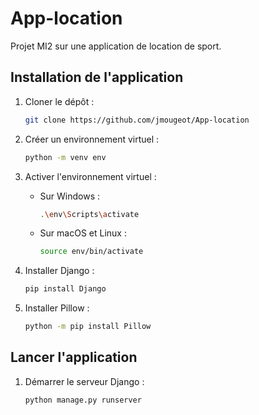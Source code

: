 # App-location

Projet MI2 sur une application de location de sport.

## Installation de l'application

1. Cloner le dépôt :
   ```sh
   git clone https://github.com/jmougeot/App-location
   ```

2. Créer un environnement virtuel :
   ```sh
   python -m venv env
   ```

3. Activer l'environnement virtuel :
   - Sur Windows :
     ```sh
     .\env\Scripts\activate
     ```
   - Sur macOS et Linux :
     ```sh
     source env/bin/activate
     ```

4. Installer Django :
   ```sh
   pip install Django
   ```

5. Installer Pillow :
   ```sh
   python -m pip install Pillow
   ```

## Lancer l'application

1. Démarrer le serveur Django :
   ```sh
   python manage.py runserver
   ```
